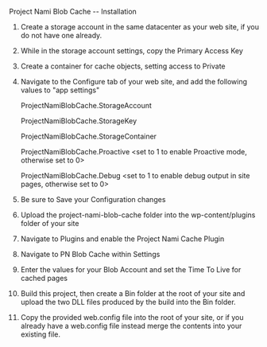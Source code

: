Project Nami Blob Cache -- Installation

1)	Create a storage account in the same datacenter as your web site, if you do not have one already.

2)	While in the storage account settings, copy the Primary Access Key

3)	Create a container for cache objects, setting access to Private

4)	Navigate to the Configure tab of your web site, and add the following values to "app settings"

	ProjectNamiBlobCache.StorageAccount		<your storage account name>
	
	ProjectNamiBlobCache.StorageKey			<your storage account Primary Access Key>
	
	ProjectNamiBlobCache.StorageContainer	<your cache container in your storage account>
	
	ProjectNamiBlobCache.Proactive			<set to 1 to enable Proactive mode, otherwise set to 0>
	
	ProjectNamiBlobCache.Debug				<set to 1 to enable debug output in site pages, otherwise set to 0>
	
5)	Be sure to Save your Configuration changes

6)	Upload the project-nami-blob-cache folder into the wp-content/plugins folder of your site

7)	Navigate to Plugins and enable the Project Nami Cache Plugin

8)	Navigate to PN Blob Cache within Settings

9)	Enter the values for your Blob Account and set the Time To Live for cached pages

10)	Build this project, then create a Bin folder at the root of your site and upload the two DLL files produced by the build into the Bin folder.

11)	Copy the provided web.config file into the root of your site, or if you already have a web.config file instead merge the contents into your existing file.


